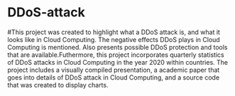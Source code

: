 # DDoS-attack
#This project was created to highlight what a DDoS attack is, and what it looks like in Cloud Computing. The negative effects DDoS plays in Cloud Computing is mentioned. Also presents possible DDoS protection and tools that are available.Futhermore, this project incorporates quarterly statistics of DDoS attacks in Cloud Computing in the year 2020 within countries.  The project includes a visually compiled presentation, a academic paper that goes into details of DDoS attack in Cloud Computing, and a source code that was created to display charts. 
